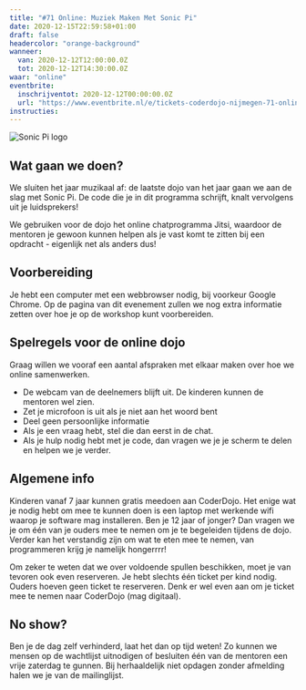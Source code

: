 ```yaml
---
title: "#71 Online: Muziek Maken Met Sonic Pi"
date: 2020-12-15T22:59:58+01:00
draft: false
headercolor: "orange-background"
wanneer: 
  van: 2020-12-12T12:00:00.0Z
  tot: 2020-12-12T14:30:00.0Z
waar: "online"
eventbrite:
  inschrijventot: 2020-12-12T00:00:00.0Z
  url: "https://www.eventbrite.nl/e/tickets-coderdojo-nijmegen-71-online-muziek-maken-met-sonic-pi-131620990927"
instructies:
---
```


![Sonic Pi logo](https://img.evbuc.com/https%3A%2F%2Fcdn.evbuc.com%2Fimages%2F120078685%2F187233351803%2F1%2Foriginal.20201204-170035?w=800&auto=format%2Ccompress&q=75&sharp=10&rect=1%2C0%2C1008%2C504&s=ac15109669e4276f3c82f1054b79ede2)

## Wat gaan we doen?

We sluiten het jaar muzikaal af: de laatste dojo van het jaar gaan we aan de slag met Sonic Pi. De code die je in dit programma schrijft, knalt vervolgens uit je luidsprekers!

 <!--more-->
We gebruiken voor de dojo het online chatprogramma Jitsi, waardoor de mentoren je gewoon kunnen helpen als je vast komt te zitten bij een opdracht - eigenlijk net als anders dus!

## Voorbereiding

Je hebt een computer met een webbrowser nodig, bij voorkeur Google Chrome. Op de pagina van dit evenement zullen we nog extra informatie zetten over hoe je op de workshop kunt voorbereiden.

## Spelregels voor de online dojo

Graag willen we vooraf een aantal afspraken met elkaar maken over hoe we online samenwerken.

 - De webcam van de deelnemers blijft uit. De kinderen kunnen de mentoren wel zien.
 - Zet je microfoon is uit als je niet aan het woord bent
 - Deel geen persoonlijke informatie
 - Als je een vraag hebt, stel die dan eerst in de chat.
 - Als je hulp nodig hebt met je code, dan vragen we je je scherm te delen en helpen we je verder.

## Algemene info

Kinderen vanaf 7 jaar kunnen gratis meedoen aan CoderDojo. Het enige wat je nodig hebt om mee te kunnen doen is een
laptop met
werkende wifi waarop je software mag installeren. Ben je 12 jaar of jonger? Dan vragen we je om één van je ouders
mee te nemen
om je te begeleiden tijdens de dojo. Verder kan het verstandig zijn om wat te eten mee te nemen,
van programmeren krijg je namelijk hongerrrr!

Om zeker te weten dat we over voldoende spullen beschikken, moet je van tevoren ook even reserveren. Je hebt slechts
één ticket per kind nodig. Ouders hoeven geen ticket te reserveren.
Denk er wel even aan om je ticket mee te nemen naar CoderDojo (mag digitaal).

## No show?

Ben je de dag zelf verhinderd, laat het dan op tijd weten! Zo kunnen we mensen op de wachtlijst uitnodigen of
besluiten één van de mentoren een vrije zaterdag te gunnen.
Bij herhaaldelijk niet opdagen zonder afmelding halen we je van de mailinglijst.
